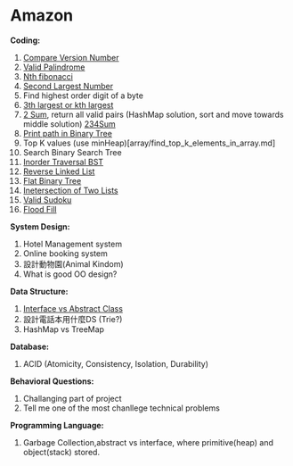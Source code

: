 # Amazon

**Coding:**
1. [Compare Version Number](string/compare_version_numbers.md)
2. [Valid Palindrome](string/valid_palindrome.md)
3. [Nth fibonacci](http://www.geeksforgeeks.org/program-for-nth-fibonacci-number/)
4. [Second Largest Number](array/find_second_largest_number.md)
5. Find highest order digit of a byte
6. [3th largest or kth largest](http://www.geeksforgeeks.org/k-largestor-smallest-elements-in-an-array/)
7. [2 Sum](array/2_sum.md), return all valid pairs (HashMap solution, sort and move towards middle solution) [234Sum](http://www.sigmainfy.com/blog/summary-of-ksum-problems.html)
8. [Print path in Binary Tree](binary_tree/binary_tree_path.html)
9. Top K values (use minHeap)[array/find_top_k_elements_in_array.md]
10. Search Binary Search Tree
11. [Inorder Traversal BST](binary_tree/inorder_traversal.md)
12. [Reverse Linked List](linked_list/reverse_linked_list.md)
13. [Flat Binary Tree](binary_tree/flatten_binary_tree_to_linked_list.md)
14. [Inetersection of Two Lists](linked_list/intersection_of_two_linked_lists.md)
15. [Valid Sudoku](array/valid_sudoku.md)
16. [Flood Fill](array/sorrounded_regions.md)

**System Design:**
1. Hotel Management system
2. Online booking system
3. 設計動物園(Animal Kindom)
4. What is good OO design?

**Data Structure:**
1. [Interface vs Abstract Class](http://www.programmerinterview.com/index.php/java-questions/interface-vs-abstract-class/)
2. 設計電話本用什麼DS (Trie?)
3. HashMap vs TreeMap

**Database:**
1. ACID (Atomicity, Consistency, Isolation, Durability)


**Behavioral Questions:**
1. Challanging part of project
2. Tell me one of the most chanllege technical problems


**Programming Language:**
1. Garbage Collection,abstract vs interface, where primitive(heap) and object(stack) stored.